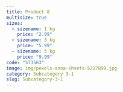 ```yaml
---
title: Product 8
multisize: true
sizes:
  - sizename: 1 kg
    price: "2.99"
  - sizename: 3 kg
    price: "5.99"
  - sizename: 5 kg
    price: "9.99"
code: "573563"
image: img/pexels-anna-shvets-5217899.jpg
category: Subcategory 3-1
slug: Subcategory-3-1
---
```

